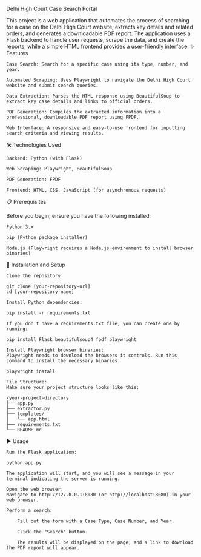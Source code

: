 Delhi High Court Case Search Portal

This project is a web application that automates the process of searching for a case on the Delhi High Court website, extracts key details and related orders, and generates a downloadable PDF report. The application uses a Flask backend to handle user requests, scrape the data, and create the reports, while a simple HTML frontend provides a user-friendly interface.
✨ Features

    Case Search: Search for a specific case using its type, number, and year.

    Automated Scraping: Uses Playwright to navigate the Delhi High Court website and submit search queries.

    Data Extraction: Parses the HTML response using BeautifulSoup to extract key case details and links to official orders.

    PDF Generation: Compiles the extracted information into a professional, downloadable PDF report using FPDF.

    Web Interface: A responsive and easy-to-use frontend for inputting search criteria and viewing results.

🛠️ Technologies Used

    Backend: Python (with Flask)

    Web Scraping: Playwright, BeautifulSoup

    PDF Generation: FPDF

    Frontend: HTML, CSS, JavaScript (for asynchronous requests)

📋 Prerequisites

Before you begin, ensure you have the following installed:

    Python 3.x

    pip (Python package installer)

    Node.js (Playwright requires a Node.js environment to install browser binaries)

🚀 Installation and Setup

    Clone the repository:

    git clone [your-repository-url]
    cd [your-repository-name]

    Install Python dependencies:

    pip install -r requirements.txt

    If you don't have a requirements.txt file, you can create one by running:

    pip install Flask beautifulsoup4 fpdf playwright

    Install Playwright browser binaries:
    Playwright needs to download the browsers it controls. Run this command to install the necessary binaries:

    playwright install

    File Structure:
    Make sure your project structure looks like this:

    /your-project-directory
    ├── app.py
    ├── extractor.py
    ├── templates/
    │   └── app.html
    ├── requirements.txt
    └── README.md

▶️ Usage

    Run the Flask application:

    python app.py

    The application will start, and you will see a message in your terminal indicating the server is running.

    Open the web browser:
    Navigate to http://127.0.0.1:8080 (or http://localhost:8080) in your web browser.

    Perform a search:

        Fill out the form with a Case Type, Case Number, and Year.

        Click the "Search" button.

        The results will be displayed on the page, and a link to download the PDF report will appear.
